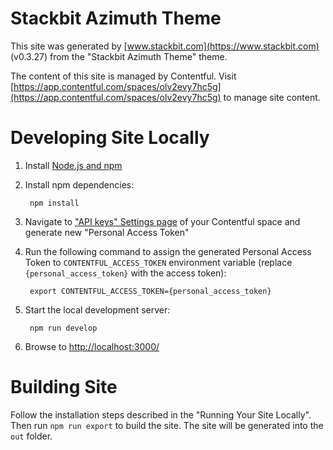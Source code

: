 # Stackbit Azimuth Theme

This site was generated by [www.stackbit.com](https://www.stackbit.com) (v0.3.27)
from the "Stackbit Azimuth Theme" theme.

The content of this site is managed by Contentful. Visit [https://app.contentful.com/spaces/olv2evy7hc5g](https://app.contentful.com/spaces/olv2evy7hc5g) to manage site content.

# Developing Site Locally

1. Install [Node.js and npm](https://nodejs.org/en/)

1. Install npm dependencies:

        npm install

1. Navigate to ["API keys" Settings page](https://app.contentful.com/spaces/olv2evy7hc5g/api/cma_tokens) of your Contentful space and generate new "Personal Access Token"

1. Run the following command to assign the generated Personal Access Token to `CONTENTFUL_ACCESS_TOKEN` environment variable (replace `{personal_access_token}` with the access token):

        export CONTENTFUL_ACCESS_TOKEN={personal_access_token}

1. Start the local development server:

        npm run develop

1. Browse to [http://localhost:3000/](http://localhost:3000/)

# Building Site

Follow the installation steps described in the "Running Your Site Locally".
Then run `npm run export` to build the site. The site will be generated into
the `out` folder.
